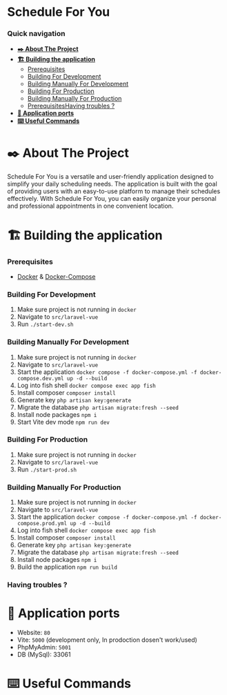 # Schedule For You

### Quick navigation
* **[:black_nib: About The Project](#black_nib-about-the-project)**
* **[:building_construction: Building the application](#building_construction-building-the-application)**
  * [Prerequisites](#prerequisites)
  * [Building For Development](#building-for-development)
  * [Building Manually For Development](#building-manually-for-development)
  * [Building For Production](#building-for-production)
  * [Building Manually For Production](#building-manually-for-production)
  * [PrerequisitesHaving troubles ?](#having-troubles)
* **[:open_file_folder: Application ports](#open_file_folder-application-ports)**
* **[:keyboard: Useful Commands](#keyboard-useful-commands)**


# :black_nib: About The Project

Schedule For You is a versatile and user-friendly application designed to simplify your daily scheduling needs. The application is built with the goal of providing users with an easy-to-use platform to manage their schedules effectively. With Schedule For You, you can easily organize your personal and professional appointments in one convenient location.

# :building_construction: Building the application

### Prerequisites

* [Docker](https://www.docker.com/) & [Docker-Compose](https://docs.docker.com/compose/)

### Building For Development
1. Make sure project is not running in `docker`
2. Navigate to `src/laravel-vue`
3. Run `./start-dev.sh`
### Building Manually For Development
1. Make sure project is not running in `docker`
2. Navigate to `src/laravel-vue`
3. Start the application `docker compose -f docker-compose.yml -f docker-compose.dev.yml up -d --build`
4. Log into fish shell `docker compose exec app fish`
5. Install composer `composer install`
6. Generate key `php artisan key:generate`
7. Migrate the database `php artisan migrate:fresh --seed`
8. Install node packages `npm i`
9. Start Vite dev mode `npm run dev`
### Building For Production
1. Make sure project is not running in `docker`
2. Navigate to `src/laravel-vue`
3. Run `./start-prod.sh`
### Building Manually For Production
1. Make sure project is not running in `docker`
2. Navigate to `src/laravel-vue`
3. Start the application `docker compose -f docker-compose.yml -f docker-compose.prod.yml up -d --build`
4. Log into fish shell `docker compose exec app fish`
5. Install composer `composer install`
6. Generate key `php artisan key:generate`
7. Migrate the database `php artisan migrate:fresh --seed`
8. Install node packages `npm i`
9. Build the application `npm run build`
### Having troubles ?

# :open_file_folder: Application ports
- Website: `80`
- Vite: `5000` (development only, In prodoction dosen't work/used)
- PhpMyAdmin: `5001`
- DB (MySql): 33061
# :keyboard: Useful Commands
<!-- ## LINKEK -->

<!-- Trello (done): https://trello.com/b/k4g2bpTB/vizsgaremek-naptár

Figma: (done) https://www.figma.com/file/qlWjgsmqi6hjBC6cHR09qB/Vizsgaremek?node-id=0%3A1&t=ZHQlMKRc6BF3in2D-1

Funkcionális specifikáció (done): https://docs.google.com/document/d/1ShLbxv7K0FDphoZtEsumG2i_mhR7eEySRCVUruQ7b8s/edit?usp=sharing -->
